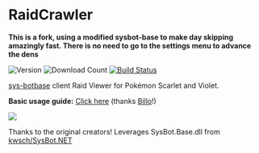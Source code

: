 # RaidCrawler

**This is a fork, using a modified sysbot-base to make day skipping amazingly fast. There is no need to go to the settings menu to advance the dens**

![Version](https://img.shields.io/github/v/release/Eppin/RaidCrawler?label=latest%20release)
![Download Count](https://img.shields.io/github/downloads/Eppin/RaidCrawler/total?label=total%20downloads)
[![Build Status](https://img.shields.io/github/actions/workflow/status/Eppin/RaidCrawler/dotnet-desktop.yml?branch=main)](https://nightly.link/Eppin/RaidCrawler/workflows/dotnet-desktop/main/RaidCrawler.zip)

[sys-botbase](https://github.com/olliz0r/sys-botbase) client Raid Viewer for Pokémon Scarlet and Violet.

**Basic usage guide:** [Click here](https://billo-guides.github.io/cfw/sv/raidcrawler) (thanks [Billo](https://github.com/Billo-PS)!)

![](https://i.imgur.com/TNOvbdY.png)

Thanks to the original creators!
Leverages SysBot.Base.dll from [kwsch/SysBot.NET](https://github.com/kwsch/SysBot.NET)
